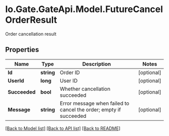 
# Io.Gate.GateApi.Model.FutureCancelOrderResult

Order cancellation result

## Properties

Name | Type | Description | Notes
------------ | ------------- | ------------- | -------------
**Id** | **string** | Order ID | [optional] 
**UserId** | **long** | User ID | [optional] 
**Succeeded** | **bool** | Whether cancellation succeeded | [optional] 
**Message** | **string** | Error message when failed to cancel the order; empty if succeeded | [optional] 

[[Back to Model list]](../README.md#documentation-for-models)
[[Back to API list]](../README.md#documentation-for-api-endpoints)
[[Back to README]](../README.md)
